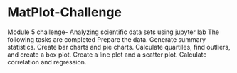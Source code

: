 # MatPlot-Challenge

Module 5 challenge- Analyzing scientific data sets using jupyter lab
The following tasks are completed Prepare the data.
Generate summary statistics. 
Create bar charts and pie charts. 
Calculate quartiles, find outliers, and create a box plot. 
Create a line plot and a scatter plot. 
Calculate correlation and regression.
